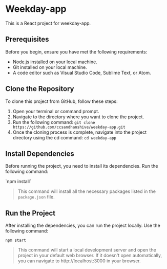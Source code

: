 # Weekday-app

This is a React project for weekday-app.

## Prerequisites

Before you begin, ensure you have met the following requirements:

- Node.js installed on your local machine.
- Git installed on your local machine.
- A code editor such as Visual Studio Code, Sublime Text, or Atom.

## Clone the Repository

To clone this project from GitHub, follow these steps:

1. Open your terminal or command prompt.
2. Navigate to the directory where you want to clone the project.
3. Run the following command:
    `git clone https://github.com/ccsandhanshive/weekday-app.git`
4. Once the cloning process is complete, navigate into the project directory using the cd command:
    `cd weekday-app`
## Install Dependencies

Before running the project, you need to install its dependencies. Run the following command:
   <p> `npm install` <p>
   
> This command will install all the necessary packages listed in the `package.json` file.

## Run the Project

After installing the dependencies, you can run the project locally. Use the following command:
    <p>`npm start`</p>
> This command will start a local development server and open the project in your default web browser. If it doesn't open automatically, you can navigate to http://localhost:3000 in your browser.
    